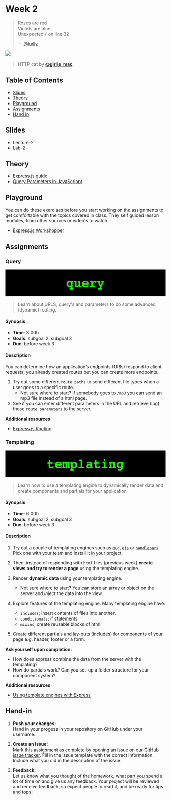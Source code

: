 # Week 2

> Roses are red\
> Violets are blue\
> Unexpected `{` on line 32
>
> — [@kvlly](https://twitter.com/kvlly/status/959827106384490496)

[![][inspiration-cover]][inspiration-link]

> HTTP cat by [**@girlie_mac**][inspiration-author].

## Table of Contents

*  [Slides](#slides)
*  [Theory](#theory)
*  [Playground](#playground)
*  [Assignments](#assignments)
*  [Hand in](#hand-in)

## Slides
* Lecture-2
* Lab-2

## Theory

* [Express.js guide][guide]
* [Query Parameters in JavaScriopt][query]

## Playground
You can do these exercises before you start working on the assignments to get comfortable with the topics covered in class. They self guided lesson modules, from other sources or video's to watch.

* [Express.js Workshopper][workshopper]


## Assignments

### Query

![Query banner ](/assets/banners/query.jpg)
> Learn about URLS, query's and parameters to do some advanced (dynamic) routing.

#### Synopsis

*  **Time**: 3:00h
*  **Goals**: subgoal 2, subgoal 3
*  **Due**: before week 3

#### Description
You can determine how an application’s endpoints (URIs) respond to client requests, you already created routes but you can create more endpoints.

1. Try out some different `route paths` to send different file types when a user goes to a specific route.
   * Not sure where to start? If somebody goes to `/mp3` you can send an mp3 file instead of a html page.
2. See if you can enter different parameters in the URL and retrieve (log) those `route parameters` to the server.

**Additional resources**
* [Express.js Routing](https://expressjs.com/en/guide/routing.html)

### Templating
![Templating Banner](/assets/banners/templating.jpg)

> Learn how to use a templating engine to dynamically render data and create components and partials for your application

#### Synopsis

*  **Time**: 6:00h
*  **Goals**: subgoal 2, subgoal 3
*  **Due**: before week 3

#### Description
1. Try out a couple of templating engines such as [`pug`][pug], [`ejs`][ejs] or [`handlebars`][handlebars]. Pick one with your team and install it in your project. 
   
2. Then, instead of responding with `html` files (previous week) **create views and try to render a page** using the templating engine.

3. Render **dynamic data** using your templating engine. 
   * Not sure where to start? You can store an array or object on the server and _inject_ the data into the view.
  
3. Explore features of the templating engine. Many templating engine have:
   * `includes`; insert contents of files into another.
   * `conditionals`; if statements
   * `mixins`; create reusable blocks of html

4. Create different partials and lay-outs (includes) for components of your page e.g. header, footer or a form.

**Ask yourself upon completion:**
* How does express combine the data from the server with the templating?
* How do partials work? Can you set-up a folder structure for your component system?

**Additional resources**
* [Using template engines with Express][template]

## Hand-in

1. **Push your changes:**  
Hand in your progess in your repository on GitHub under your username.

1. **Create an issue:**  
Mark this assignment as complete by opening an issue on our [GitHub issue tracker][issues]. Fill in the issue template with the correct information. Include what you did in the description of the issue.

1. **Feedback:**  
Let us know what you thought of the homework, what part you spend a lot of time on and give us any feedback. Your project will be reviewed and receive feedback, so expect people to read it, and be ready for tips and tops!

[inspiration-cover]: https://http.cat/403
[inspiration-link]: https://http.cat
[inspiration-author]: https://twitter.com/girlie_mac

[pug]: https://pugjs.org/api/getting-started.html
[ejs]: https://ejs.co/
[handlebars]: https://handlebarsjs.com/
[guide]: https://expressjs.com/en/guide/routing.html
[workshopper]: https://github.com/azat-co/expressworks
[query]: https://www.youtube.com/watch?v=zDovsTG2a7g
[template]: https://expressjs.com/en/guide/using-template-engines.html
[issues]: https://github.com/cmda-bt/be-course-18-19/issues/new/choose

